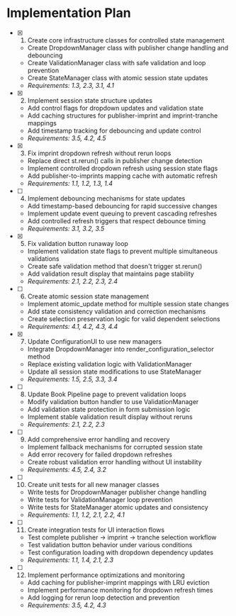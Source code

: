 # Implementation Plan

- [x] 1. Create core infrastructure classes for controlled state management
  - Create DropdownManager class with publisher change handling and debouncing
  - Create ValidationManager class with safe validation and loop prevention
  - Create StateManager class with atomic session state updates
  - _Requirements: 1.3, 2.3, 3.1, 4.1_

- [x] 2. Implement session state structure updates
  - Add control flags for dropdown updates and validation state
  - Add caching structures for publisher-imprint and imprint-tranche mappings
  - Add timestamp tracking for debouncing and update control
  - _Requirements: 3.5, 4.2, 4.5_

- [x] 3. Fix imprint dropdown refresh without rerun loops
  - Replace direct st.rerun() calls in publisher change detection
  - Implement controlled dropdown refresh using session state flags
  - Add publisher-to-imprints mapping cache with automatic refresh
  - _Requirements: 1.1, 1.2, 1.3, 1.4_

- [ ] 4. Implement debouncing mechanisms for state updates
  - Add timestamp-based debouncing for rapid successive changes
  - Implement update event queuing to prevent cascading refreshes
  - Add controlled refresh triggers that respect debounce timing
  - _Requirements: 3.1, 3.2, 3.5_

- [x] 5. Fix validation button runaway loop
  - Implement validation state flags to prevent multiple simultaneous validations
  - Create safe validation method that doesn't trigger st.rerun()
  - Add validation result display that maintains page stability
  - _Requirements: 2.1, 2.2, 2.3, 2.4_

- [ ] 6. Create atomic session state management
  - Implement atomic_update method for multiple session state changes
  - Add state consistency validation and correction mechanisms
  - Create selection preservation logic for valid dependent selections
  - _Requirements: 4.1, 4.2, 4.3, 4.4_

- [x] 7. Update ConfigurationUI to use new managers
  - Integrate DropdownManager into render_configuration_selector method
  - Replace existing validation logic with ValidationManager
  - Update all session state modifications to use StateManager
  - _Requirements: 1.5, 2.5, 3.3, 3.4_

- [ ] 8. Update Book Pipeline page to prevent validation loops
  - Modify validation button handler to use ValidationManager
  - Add validation state protection in form submission logic
  - Implement stable validation result display without reruns
  - _Requirements: 2.1, 2.2, 2.3_

- [ ] 9. Add comprehensive error handling and recovery
  - Implement fallback mechanisms for corrupted session state
  - Add error recovery for failed dropdown refreshes
  - Create robust validation error handling without UI instability
  - _Requirements: 4.5, 2.4, 3.2_

- [ ] 10. Create unit tests for all new manager classes
  - Write tests for DropdownManager publisher change handling
  - Write tests for ValidationManager loop prevention
  - Write tests for StateManager atomic updates and consistency
  - _Requirements: 1.1, 1.2, 2.1, 2.2, 4.1_

- [ ] 11. Create integration tests for UI interaction flows
  - Test complete publisher → imprint → tranche selection workflow
  - Test validation button behavior under various conditions
  - Test configuration loading with dropdown dependency updates
  - _Requirements: 1.1, 1.4, 2.1, 2.3_

- [ ] 12. Implement performance optimizations and monitoring
  - Add caching for publisher-imprint mappings with LRU eviction
  - Implement performance monitoring for dropdown refresh times
  - Add logging for rerun loop detection and prevention
  - _Requirements: 3.5, 4.2, 4.3_